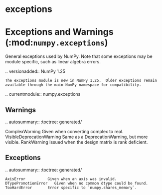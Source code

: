 # exceptions

Exceptions and Warnings (:mod:`numpy.exceptions`)
=================================================

General exceptions used by NumPy.  Note that some exceptions may be module
specific, such as linear algebra errors.

.. versionadded:: NumPy 1.25

    The exceptions module is new in NumPy 1.25.  Older exceptions remain
    available through the main NumPy namespace for compatibility.

.. currentmodule:: numpy.exceptions

Warnings
--------
.. autosummary::
   :toctree: generated/

   ComplexWarning             Given when converting complex to real.
   VisibleDeprecationWarning  Same as a DeprecationWarning, but more visible.
   RankWarning                Issued when the design matrix is rank deficient.

Exceptions
----------
.. autosummary::
   :toctree: generated/

    AxisError          Given when an axis was invalid.
    DTypePromotionError   Given when no common dtype could be found.
    TooHardError       Error specific to `numpy.shares_memory`.

